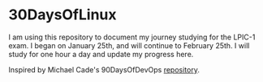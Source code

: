 # 30DaysOfLinux
I am using this repository to document my journey studying for the LPIC-1 exam. I began on January 25th, and will continue to February 25th. I will study for one hour a day and update my progress here.  

Inspired by Michael Cade's 90DaysOfDevOps [repository](https://github.com/MichaelCade/90DaysOfDevOps).
